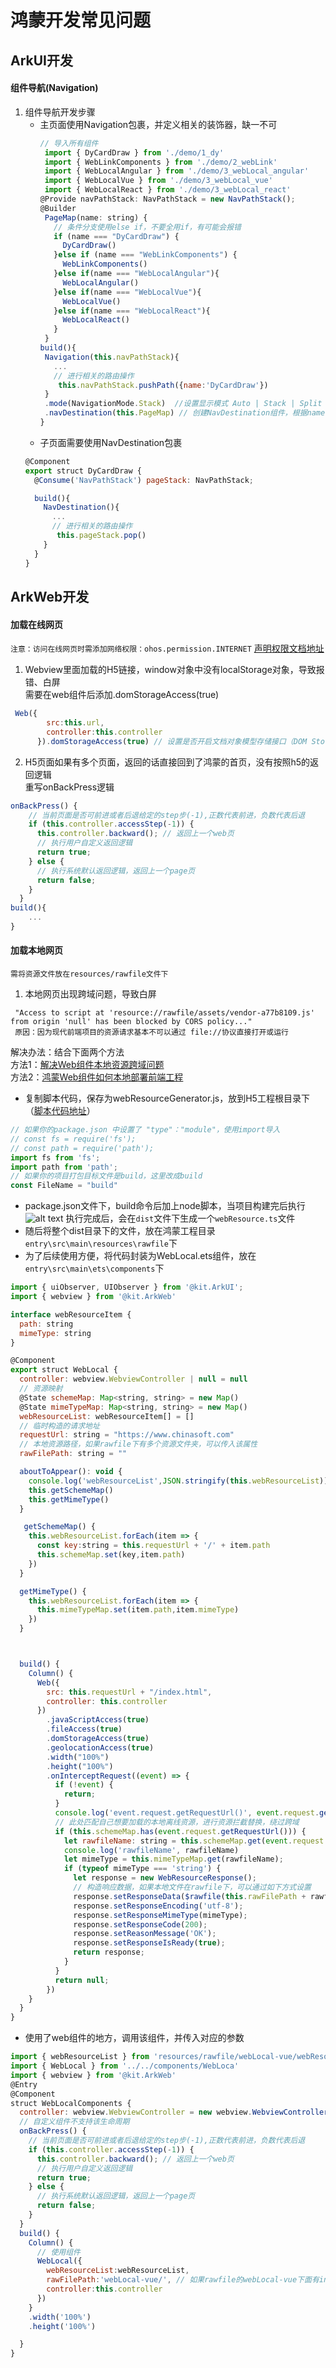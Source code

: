 # 鸿蒙开发常见问题
## ArkUI开发
#### 组件导航(Navigation)
1. 组件导航开发步骤
   - 主页面使用Navigation包裹，并定义相关的装饰器，缺一不可
     ```js 
     // 导入所有组件
      import { DyCardDraw } from './demo/1_dy'
      import { WebLinkComponents } from './demo/2_webLink'
      import { WebLocalAngular } from './demo/3_webLocal_angular'
      import { WebLocalVue } from './demo/3_webLocal_vue'
      import { WebLocalReact } from './demo/3_webLocal_react'
     @Provide navPathStack: NavPathStack = new NavPathStack();
     @Builder
      PageMap(name: string) {
        // 条件分支使用else if，不要全用if，有可能会报错
        if (name === "DyCardDraw") {
          DyCardDraw()
        }else if (name === "WebLinkComponents") {
          WebLinkComponents()
        }else if(name === "WebLocalAngular"){
          WebLocalAngular()
        }else if(name === "WebLocalVue"){
          WebLocalVue()
        }else if(name === "WebLocalReact"){
          WebLocalReact()
        }
      }
     build(){
      Navigation(this.navPathStack){
        ...
        // 进行相关的路由操作
         this.navPathStack.pushPath({name:'DyCardDraw'})
      }
      .mode(NavigationMode.Stack)  //设置显示模式 Auto | Stack | Split
      .navDestination(this.PageMap) // 创建NavDestination组件，根据name匹配对应的组件
     }
      ```
    - 子页面需要使用NavDestination包裹
    ```js
    @Component
    export struct DyCardDraw {
      @Consume('NavPathStack') pageStack: NavPathStack;

      build(){
        NavDestination(){
          ...
          // 进行相关的路由操作
           this.pageStack.pop()
        }
      }
    }
    ```
  

## ArkWeb开发
#### 加载在线网页
`注意：访问在线网页时需添加网络权限：ohos.permission.INTERNET` [声明权限文档地址](https://developer.huawei.com/consumer/cn/doc/harmonyos-guides-V5/declare-permissions-V5)
1. Webview里面加载的H5链接，window对象中没有localStorage对象，导致报错、白屏  
需要在web组件后添加.domStorageAccess(true)
```js
 Web({
        src:this.url,
        controller:this.controller
      }).domStorageAccess(true) // 设置是否开启文档对象模型存储接口（DOM Storage API）权限，默认未开启。
```
2. H5页面如果有多个页面，返回的话直接回到了鸿蒙的首页，没有按照h5的返回逻辑  
重写onBackPress逻辑
```js
onBackPress() {
    // 当前页面是否可前进或者后退给定的step步(-1),正数代表前进，负数代表后退
    if (this.controller.accessStep(-1)) {
      this.controller.backward(); // 返回上一个web页
      // 执行用户自定义返回逻辑
      return true;
    } else {
      // 执行系统默认返回逻辑，返回上一个page页
      return false;
    }
  }
build(){
    ...
}
```
#### 加载本地网页
`需将资源文件放在resources/rawfile文件下`
1. 本地网页出现跨域问题，导致白屏
```
 "Access to script at 'resource://rawfile/assets/vendor-a77b8109.js' from origin 'null' has been blocked by CORS policy..."
 原因：因为现代前端项目的资源请求基本不可以通过 file://协议直接打开或运行
```
解决办法：结合下面两个方法  
方法1：[解决Web组件本地资源跨域问题](https://developer.huawei.com/consumer/cn/doc/harmonyos-guides-V5/web-cross-origin-V5)  
方法2：[鸿蒙Web组件如何本地部署前端工程](https://developer.huawei.com/consumer/cn/forum/topic/0208150640255630044)  
- 复制脚本代码，保存为webResourceGenerator.js，放到H5工程根目录下 （[脚本代码地址](https://github.com/zhanglong1009/my-tools/blob/main/Harmony/webResourceGenerator.js)）
```js
// 如果你的package.json 中设置了 "type"："module"，使用import导入
// const fs = require('fs');
// const path = require('path');
import fs from 'fs';
import path from 'path';
// 如果你的项目打包目标文件是build，这里改成build
const FileName = "build"
```
- package.json文件下，build命令后加上node脚本，当项目构建完后执行
![alt text](image-1.png)
执行完成后，会在`dist`文件下生成一个`webResource.ts`文件
- 随后将整个dist目录下的文件，放在鸿蒙工程目录`entry\src\main\resources\rawfile`下
- 为了后续使用方便，将代码封装为WebLocal.ets组件，放在`entry\src\main\ets\components`下
```js
import { uiObserver, UIObserver } from '@kit.ArkUI';
import { webview } from '@kit.ArkWeb'

interface webResourceItem {
  path: string
  mimeType: string
}

@Component
export struct WebLocal {
  controller: webview.WebviewController | null = null
  // 资源映射
  @State schemeMap: Map<string, string> = new Map()
  @State mimeTypeMap: Map<string, string> = new Map()
  webResourceList: webResourceItem[] = []
  // 临时构造的请求地址
  requestUrl: string = "https://www.chinasoft.com"
  // 本地资源路径，如果rawfile下有多个资源文件夹，可以传入该属性
  rawFilePath: string = ""

  aboutToAppear(): void {
    console.log('webResourceList',JSON.stringify(this.webResourceList))
    this.getSchemeMap()
    this.getMimeType()
  }

   getSchemeMap() {
    this.webResourceList.forEach(item => {
      const key:string = this.requestUrl + '/' + item.path
      this.schemeMap.set(key,item.path)
    })
  }

  getMimeType() {
    this.webResourceList.forEach(item => {
      this.mimeTypeMap.set(item.path,item.mimeType)
    })
  }



  build() {
    Column() {
      Web({
        src: this.requestUrl + "/index.html",
        controller: this.controller
      })
        .javaScriptAccess(true)
        .fileAccess(true)
        .domStorageAccess(true)
        .geolocationAccess(true)
        .width("100%")
        .height("100%")
        .onInterceptRequest((event) => {
          if (!event) {
            return;
          }
          console.log('event.request.getRequestUrl()', event.request.getRequestUrl())
          // 此处匹配自己想要加载的本地离线资源，进行资源拦截替换，绕过跨域
          if (this.schemeMap.has(event.request.getRequestUrl())) {
            let rawfileName: string = this.schemeMap.get(event.request.getRequestUrl())!;
            console.log('rawfileName', rawfileName)
            let mimeType = this.mimeTypeMap.get(rawfileName);
            if (typeof mimeType === 'string') {
              let response = new WebResourceResponse();
              // 构造响应数据，如果本地文件在rawfile下，可以通过如下方式设置
              response.setResponseData($rawfile(this.rawFilePath + rawfileName));
              response.setResponseEncoding('utf-8');
              response.setResponseMimeType(mimeType);
              response.setResponseCode(200);
              response.setReasonMessage('OK');
              response.setResponseIsReady(true);
              return response;
            }
          }
          return null;
        })
    }
  }
}
```
- 使用了web组件的地方，调用该组件，并传入对应的参数
```js
import { webResourceList } from 'resources/rawfile/webLocal-vue/webResource'
import { WebLocal } from '../../components/WebLoca'
import { webview } from '@kit.ArkWeb'
@Entry
@Component
struct WebLocalComponents {
  controller: webview.WebviewController = new webview.WebviewController()
  // 自定义组件不支持该生命周期
  onBackPress() {
    // 当前页面是否可前进或者后退给定的step步(-1),正数代表前进，负数代表后退
    if (this.controller.accessStep(-1)) {
      this.controller.backward(); // 返回上一个web页
      // 执行用户自定义返回逻辑
      return true;
    } else {
      // 执行系统默认返回逻辑，返回上一个page页
      return false;
    }
  }
  build() {
    Column() {
      // 使用组件
      WebLocal({
        webResourceList:webResourceList,
        rawFilePath:'webLocal-vue/', // 如果rawfile的webLocal-vue下面有index.html资源文件
        controller:this.controller
      })
    }
    .width('100%')
    .height('100%')

  }
}
```




